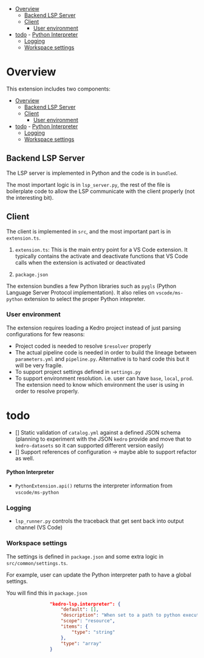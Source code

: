 - [Overview](#overview)
  - [Backend LSP Server](#backend-lsp-server)
  - [Client](#client)
    - [User environment](#user-environment)
- [todo](#todo)
      - [Python Interpreter](#python-interpreter)
    - [Logging](#logging)
    - [Workspace settings](#workspace-settings)


# Overview

This extension includes two components:
- [Overview](#overview)
  - [Backend LSP Server](#backend-lsp-server)
  - [Client](#client)
    - [User environment](#user-environment)
- [todo](#todo)
      - [Python Interpreter](#python-interpreter)
    - [Logging](#logging)
    - [Workspace settings](#workspace-settings)

## Backend LSP Server
The LSP server is implemented in Python and the code is in `bundled`.

The most important logic is in `lsp_server.py`, the rest of the file is boilerplate code to allow the LSP communicate with the client properly (not the interesting bit).

## Client
The client is implemented in `src`, and the most important part is in `extension.ts`.

1. `extension.ts`: This is the main entry point for a VS Code extension. It typically contains the activate and deactivate functions that VS Code calls when the extension is activated or deactivated

2. `package.json`

The extension bundles a few Python libraries such as `pygls` (Python Language Server Protocol implementation). It also relies on `vscode/ms-python` extension to select the proper Python intepreter.

### User environment
The extension requires loading a Kedro project instead of just parsing configurations for few reasons:
- Project coded is needed to resolve `$resolver` properly
- The actual pipeline code is needed in order to build the lineage between `parameters.yml` and `pipeline.py`. Alternative is to hard code this but it will be very fragile.
- To support project settings defined in `settings.py`
- To support environment resolution. i.e. user can have `base`, `local`, `prod`. The extension need to know which environment the user is using in order to resolve properly.



# todo
- [] Static validation of `catalog.yml` against a defined JSON schema (planning to experiment with the JSON `kedro` provide and move that to `kedro-datasets` so it can supported different version easily)
- [] Support references of configuration -> maybe able to support refactor as well.


#### Python Interpreter
- `PythonExtension.api()` returns the interpreter information from `vscode/ms-python`


### Logging
- `lsp_runner.py` controls the traceback that get sent back into output channel (VS Code)


### Workspace settings
The settings is defined in `package.json` and some extra logic in `src/common/settings.ts`.

For example, user can update the Python interpreter path to have a global settings.

You will find this in `package.json`

```json
                "kedro-lsp.interpreter": {
                    "default": [],
                    "description": "When set to a path to python executable, extension will use that to launch the server and any subprocess.",
                    "scope": "resource",
                    "items": {
                        "type": "string"
                    },
                    "type": "array"
                }
```